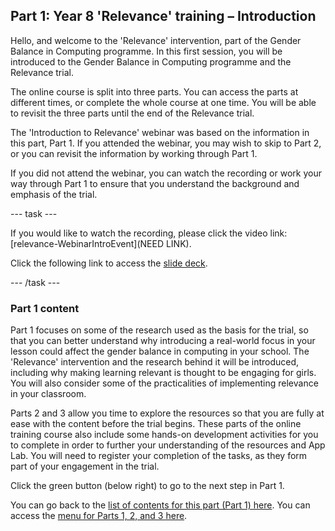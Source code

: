 ## Part 1: Year 8 'Relevance' training – Introduction

Hello, and welcome to the 'Relevance' intervention, part of the Gender Balance in Computing programme. In this first session, you will be introduced to the Gender Balance in Computing programme and the Relevance trial.

The online course is split into three parts. You can access the parts at different times, or complete the whole course at one time. You will be able to revisit the three parts until the end of the Relevance trial. 
 
The 'Introduction to Relevance' webinar was based on the information in this part, Part 1. If you attended the webinar, you may wish to skip to Part 2, or you can revisit the information by working through Part 1.
 
If you did not attend the webinar, you can watch the recording or work your way through Part 1 to ensure that you understand the background and emphasis of the trial. 

--- task ---

If you would like to watch the recording, please click the video link: [relevance-WebinarIntroEvent](NEED LINK).

Click the following link to access the [slide deck](https://ncce.io/GGlm79).

--- /task ---

### Part 1 content

Part 1 focuses on some of the research used as the basis for the trial, so that you can better understand why introducing a real-world focus in your lesson could affect the gender balance in computing in your school. The 'Relevance' intervention and the research behind it will be introduced, including why making learning relevant is thought to be engaging for girls. You will also consider some of the practicalities of implementing relevance in your classroom.

Parts 2 and 3 allow you time to explore the resources so that you are fully at ease with the content before the trial begins. These parts of the online training course also include some hands-on development activities for you to complete in order to further your understanding of the resources and App Lab. You will need to register your completion of the tasks, as they form part of your engagement in the trial.

Click the green button (below right) to go to the next step in Part 1.

You can go back to the [list of contents for this part (Part 1) here](https://projects.raspberrypi.org/en/projects/Year8-RelevanceTraining-Part1-GBICi4).
You can access the [menu for Parts 1, 2, and 3 here](https://projects.raspberrypi.org/en/pathways/year8-relevancetraining-gbici4).
